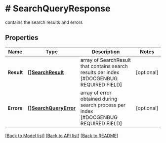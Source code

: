 # # SearchQueryResponse
contains the search results and errors

## Properties 


Name | Type | Description | Notes
------------ | ------------- | ------------- | -------------
**Result**| [**[]SearchResult**](SearchResult.md) | array of SearchResult that contains search results per index [#DOCGENBUG REQUIRED FIELD]  | [optional]
**Errors**| [**[]SearchQueryError**](SearchQueryError.md) | array of error obtained during search process per index [#DOCGENBUG REQUIRED FIELD]  | [optional]


[[Back to Model list]](../../README.md#models) [[Back to API list]](../../README.md#endpoints) [[Back to README]](../../README.md)


